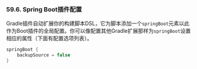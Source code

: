 ### 59.6. Spring Boot插件配置

Gradle插件自动扩展你的构建脚本DSL，它为脚本添加一个`springBoot`元素以此作为Boot插件的全局配置。你可以像配置其他Gradle扩展那样为`springBoot`设置相应的属性（下面有配置选项列表）。
```gradle
springBoot {
    backupSource = false
}
```
